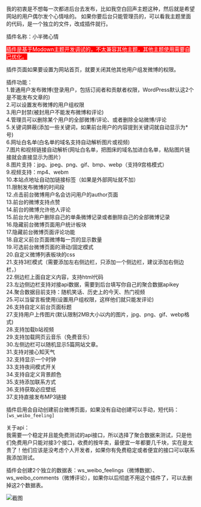 我的初衷是不想每一次都进后台去发布，比如我空白回声主题这种，然后就是希望网站的用户偶尔发个心情啥的。
如果你要后台只能管理员的，可以看我主题里面的代码，是一个独立的文件，改成插件就行。  

插件名称：小半微心情

<mark style="background-color: red; color: white;">插件是基于Modown主题开发调试的，不太兼容其他主题，其他主题使用需要自己优化。</mark>

插件页面如果要设置为网站首页，就要关闭其他其他用户组发微博的权限。  


插件功能：  
1.普通用户发布微博(登录用户，包括订阅者和贡献者权限，WordPress默认这2个是不能发布文章的)    
2.可以设置发布微博的用户组权限  
3.用户封禁(被封用户不能发布微博和评论)  
4.管理员可以删除某个用户的全部微博/评论、或者删除全站微博/评论  
5.关键词屏蔽(添加一些关键词，如果前台用户的内容提到关键词就自动显示为*号)  
6.网址白名单(白名单的域名支持自动解析图片或视频)  
7.图片和视频链接自动解析(网址白名单，把图床的域名加进白名单，粘贴图片链接就会直接显示为图片）  
8.图片支持：jpg、jpeg、png、gif、bmp、webp（支持9宫格模式）  
9.视频支持：mp4、webm  
10.本站点地址自动加链接标签（如果是外部网址就不加）  
11.限制发布微博的时间段  
12.点击前台微博用户名会访问用户的author页面  
13.前台的微博支持点赞  
14.前台的微博允许他人评论  
15.前台允许用户删除自己的单条微博记录或者删除自己的全部微博记录  
16.隐藏前台微博页面用户统计板块  
17.隐藏前台微博页面评论功能  
18.自定义前台页面微博每一页的显示数量  
19.可选前台微博页面的滑动/固定模式  
20.自定义微博列表板块的css  
21.支持3栏模式（需要添加左右侧边栏，只添加一个侧边栏，建议添加右侧边栏，）  
22.侧边栏上面自定义内容，支持html代码  
23.左边侧边栏支持对接api数据，需要到后台填写你自己的聚合数据apikey  
24.聚合数据目前支持：随机笑话、历史上的今天、热门视频  
25.可以当留言板使用(设置用户组权限，这样他们就只能发评论)  
26.支持自定义前台页面标题  
27.支持用户上传图片(默认限制2MB大小以内的图片，jpg、png、gif、webp格式)  
28.支持加载b站视频  
29.支持加载网页云音乐（免费音乐）  
30.左侧边栏可以随机显示5篇网站文章。  
31.支持对接心知天气  
32.支持显示一个时钟  
33.支持夜间模式开关  
34.支持自定义背景颜色  
35.支持添加联系方式  
36.支持获取必应壁纸  
37.支持直接发布MP3链接  



插件启用会自动创建前台微博页面，如果没有自动创建可以手动，短代码：
`[ws_weibo_feeling]`

  
关于api：  
我需要一个稳定并且能免费测试的api接口，所以选择了聚合数据来测试，只是他们免费用户只能对接3个接口，收费的按年卖，最便宜一年都要几千块，实在是太贵了！他们应该是没考虑个人开发者，如果你有免费稳定或者便宜的接口可以联系我添加测试。  

插件会创建2个独立的数据表：ws_weibo_feelings（微博数据）、ws_weibo_comments（微博评论），如果你以后彻底不用这个插件了，可以去删掉这2个数据表。


![截图](https://ice.frostsky.com/2024/12/21/a9576e11520c230a9fc3ad50aec2b7fa.jpeg)
